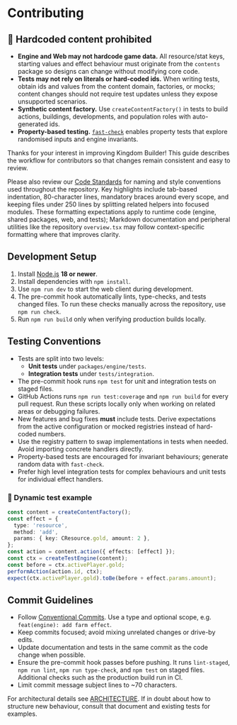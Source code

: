 # Contributing

## 🚫 Hardcoded content prohibited

- **Engine and Web may not hardcode game data.** All resource/stat keys, starting values and effect behaviour must originate from the `contents` package so designs can change without modifying core code.
- **Tests may not rely on literals or hard-coded ids.** When writing tests, obtain ids and values from the content domain, factories, or mocks; content changes should not require test updates unless they expose unsupported scenarios.
- **Synthetic content factory.** Use `createContentFactory()` in tests to build actions, buildings, developments, and population roles with auto-generated ids.
- **Property-based testing.** [`fast-check`](https://github.com/dubzzz/fast-check) enables property tests that explore randomised inputs and engine invariants.

Thanks for your interest in improving Kingdom Builder! This guide describes the
workflow for contributors so that changes remain consistent and easy to review.

Please also review our [Code Standards](../docs/code_standards/AGENTS.md) for naming and
style conventions used throughout the repository. Key highlights include tab-based
indentation, 80-character lines, mandatory braces around every scope, and keeping
files under 250 lines by splitting related helpers into focused modules. These
formatting expectations apply to runtime code (engine, shared packages, web, and
tests); Markdown documentation and peripheral utilities like the repository
`overview.tsx` may follow context-specific formatting where that improves clarity.

## Development Setup

1. Install [Node.js](https://nodejs.org/) **18 or newer**.
2. Install dependencies with `npm install`.
3. Use `npm run dev` to start the web client during development.
4. The pre-commit hook automatically lints, type-checks, and tests changed
   files. To run these checks manually across the repository, use
   `npm run check`.
5. Run `npm run build` only when verifying production builds locally.

## Testing Conventions

- Tests are split into two levels:
  - **Unit tests** under `packages/engine/tests`.
  - **Integration tests** under `tests/integration`.
- The pre-commit hook runs `npm test` for unit and integration tests on staged
  files.
- GitHub Actions runs `npm run test:coverage` and `npm run build` for every pull
  request. Run these scripts locally only when working on related areas or
  debugging failures.
- New features and bug fixes **must** include tests. Derive expectations from
  the active configuration or mocked registries instead of hard-coded numbers.
- Use the registry pattern to swap implementations in tests when needed. Avoid
  importing concrete handlers directly.
- Property-based tests are encouraged for invariant behaviours; generate random
  data with `fast-check`.
- Prefer high level integration tests for complex behaviours and unit tests for
  individual effect handlers.

### 🔧 Dynamic test example

```ts
const content = createContentFactory();
const effect = {
  type: 'resource',
  method: 'add',
  params: { key: CResource.gold, amount: 2 },
};
const action = content.action({ effects: [effect] });
const ctx = createTestEngine(content);
const before = ctx.activePlayer.gold;
performAction(action.id, ctx);
expect(ctx.activePlayer.gold).toBe(before + effect.params.amount);
```

## Commit Guidelines

- Follow [Conventional Commits](https://www.conventionalcommits.org/). Use a
  type and optional scope, e.g. `feat(engine): add farm effect`.
- Keep commits focused; avoid mixing unrelated changes or drive-by edits.
- Update documentation and tests in the same commit as the code change when
  possible.
- Ensure the pre-commit hook passes before pushing. It runs `lint-staged`,
  `npm run lint`, `npm run type-check`, and `npm test` on staged files.
  Additional checks such as the production build run in CI.
- Limit commit message subject lines to ~70 characters.

For architectural details see [ARCHITECTURE](../docs/architecture/AGENTS.md). If in
doubt about how to structure new behaviour, consult that document and existing
tests for examples.
